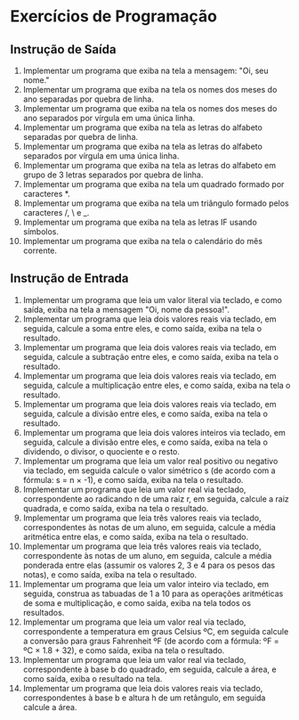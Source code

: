 # Exercícios de Programação

## Instrução de Saída

1. Implementar um programa que exiba na tela a mensagem: "Oi, seu nome."
2. Implementar um programa que exiba na tela os nomes dos meses do ano separadas por quebra de linha.
3. Implementar um programa que exiba na tela os nomes dos meses do ano separados por vírgula em uma única linha.
4. Implementar um programa que exiba na tela as letras do alfabeto separadas por quebra de linha.
5. Implementar um programa que exiba na tela as letras do alfabeto separados por vírgula em uma única linha.
6. Implementar um programa que exiba na tela as letras do alfabeto em grupo de 3 letras separados por quebra de linha.
7. Implementar um programa que exiba na tela um quadrado formado por caracteres *.
8. Implementar um programa que exiba na tela um triângulo formado pelos caracteres /, \\ e _.
9. Implementar um programa que exiba na tela as letras IF usando símbolos.
10. Implementar um programa que exiba na tela o calendário do mês corrente.

## Instrução de Entrada

1. Implementar um programa que leia um valor literal via teclado, e como saída, exiba na tela a mensagem "Oi, nome da pessoa!".
2. Implementar um programa que leia dois valores reais via teclado, em seguida, calcule a soma entre eles, e como saída, exiba na tela o resultado.
3. Implementar um programa que leia dois valores reais via teclado, em seguida, calcule a subtração entre eles, e como saída, exiba na tela o resultado.
4. Implementar um programa que leia dois valores reais via teclado, em seguida, calcule a multiplicação entre eles, e como saída, exiba na tela o resultado.
5. Implementar um programa que leia dois valores reais via teclado, em seguida, calcule a divisão entre eles, e como saída, exiba na tela o resultado.
6. Implementar um programa que leia dois valores inteiros via teclado, em seguida, calcule a divisão entre eles, e como saída, exiba na tela o dividendo, o divisor, o quociente e o resto.
7. Implementar um programa que leia um valor real positivo ou negativo via teclado, em seguida calcule o valor simétrico s (de acordo com a fórmula: s = n × -1), e como saída, exiba na tela o resultado.
8. Implementar um programa que leia um valor real via teclado, correspondente ao radicando n de uma raiz r, em seguida, calcule a raiz quadrada, e como saída, exiba na tela o resultado.
9. Implementar um programa que leia três valores reais via teclado, correspondentes às notas de um aluno, em seguida, calcule a média aritmética entre elas, e como saída, exiba na tela o resultado.
10. Implementar um programa que leia três valores reais via teclado, correspondente às notas de um aluno, em seguida, calcule a média ponderada entre elas (assumir os valores 2, 3 e 4 para os pesos das notas), e como saída, exiba na tela o resultado.
11. Implementar um programa que leia um valor inteiro via teclado, em seguida, construa as tabuadas de 1 a 10 para as operações aritméticas de soma e multiplicação, e como saída, exiba na tela todos os resultados.
12. Implementar um programa que leia um valor real via teclado, correspondente a temperatura em graus Celsius ºC, em seguida calcule a conversão para graus Fahrenheit ºF (de acordo com a fórmula: ºF = ºC × 1.8 + 32), e como saída, exiba na tela o resultado.
13. Implementar um programa que leia um valor real via teclado, correspondente à base b do quadrado, em seguida, calcule a área, e como saída, exiba o resultado na tela.
14. Implementar um programa que leia dois valores reais via teclado, correspondentes à base b e altura h de um retângulo, em seguida calcule a área.